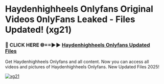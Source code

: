 # Haydenhighheels Onlyfans Original Videos 0nlyFans Leaked - Files Updated! (xg21)

<h3>🔴 CLICK HERE 🌐==►► <a href="https://tinyurl.com/ehrbuxhb" rel="nofollow">Haydenhighheels Onlyfans Updated Files</a></h3>

Get Haydenhighheels Onlyfans and all content. Now you can access all videos and pictures of Haydenhighheels Onlyfans. New Updated Files 2025!

[![xg21](https://i.imgur.com/lVYEuWS.gif)](https://tinyurl.com/ehrbuxhb)

